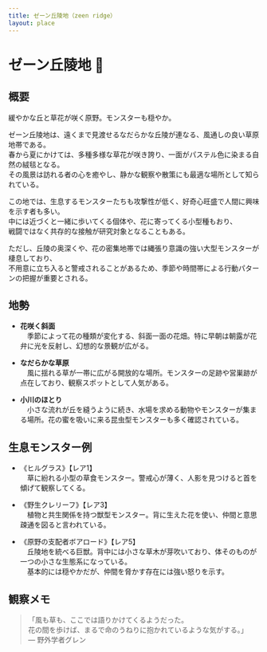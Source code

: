 ```yaml
---
title: ゼーン丘陵地（zeen ridge）
layout: place
---
```


# ゼーン丘陵地 🌼

## 概要
緩やかな丘と草花が咲く原野。モンスターも穏やか。

ゼーン丘陵地は、遠くまで見渡せるなだらかな丘陵が連なる、風通しの良い草原地帯である。  
春から夏にかけては、多種多様な草花が咲き誇り、一面がパステル色に染まる自然の絨毯となる。  
その風景は訪れる者の心を癒やし、静かな観察や散策にも最適な場所として知られている。

この地では、生息するモンスターたちも攻撃性が低く、好奇心旺盛で人間に興味を示す者も多い。  
中には近づくと一緒に歩いてくる個体や、花に寄ってくる小型種もおり、  
戦闘ではなく共存的な接触が研究対象となることもある。

ただし、丘陵の奥深くや、花の密集地帯では縄張り意識の強い大型モンスターが棲息しており、  
不用意に立ち入ると警戒されることがあるため、季節や時間帯による行動パターンの把握が重要とされる。

## 地勢
- **花咲く斜面**  
　季節によって花の種類が変化する、斜面一面の花畑。特に早朝は朝露が花弁に光を反射し、幻想的な景観が広がる。

- **なだらかな草原**  
　風に揺れる草が一帯に広がる開放的な場所。モンスターの足跡や営巣跡が点在しており、観察スポットとして人気がある。

- **小川のほとり**  
　小さな流れが丘を縫うように続き、水場を求める動物やモンスターが集まる場所。花の蜜を吸いに来る昆虫型モンスターも多く確認されている。

## 生息モンスター例
- 《ヒルグラス》【レア1】  
　草に紛れる小型の草食モンスター。警戒心が薄く、人影を見つけると首を傾げて観察してくる。

- 《野生クレリーフ》【レア3】  
　植物と共生関係を持つ獣型モンスター。背に生えた花を使い、仲間と意思疎通を図ると言われている。

- 《原野の支配者ボアロード》【レア5】  
　丘陵地を統べる巨獣。背中には小さな草木が芽吹いており、体そのものが一つの小さな生態系になっている。  
　基本的には穏やかだが、仲間を脅かす存在には強い怒りを示す。

## 観察メモ
> 「風も草も、ここでは語りかけてくるようだった。  
> 花の間を歩けば、まるで命のうねりに抱かれているような気がする。」  
> ― 野外学者グレン
